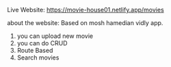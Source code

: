 Live Website: https://movie-house01.netlify.app/movies

about the website:
Based on mosh hamedian vidly app.
1. you can upload new movie
2. you can do CRUD 
3. Route Based
4. Search movies

